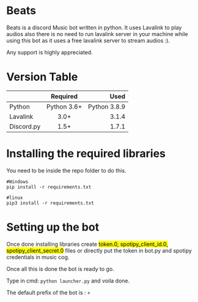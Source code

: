 # Beats
Beats is a discord Music bot written in python. It uses Lavalink to play audios also there is no need to run lavalink server in your machine while using this bot as it uses a free lavalink server to stream audios :).

Any support is highly appreciated.

# Version Table
|              | Required       | Used          |
| :---         |     :---:      |          ---: |
| Python       | Python 3.6+    | Python 3.8.9  |
| Lavalink     | 3.0+           | 3.1.4         |
| Discord.py   | 1.5+           | 1.7.1         |


# Installing the required libraries
You need to be inside the repo folder to do this.

```
#Windows
pip install -r requirements.txt

#linux
pip3 install -r requirements.txt
```

# Setting up the bot

Once done installing libraries create <mark>token.0, spotipy_client_id.0, spotipy_client_secret.0</mark> files or directly put the token in bot.py and spotipy credentials in music cog.

Once all this is done the bot is ready to go.

Type in cmd:
<code>python launcher.py</code>
and voila done.

The default prefix of the bot is : <code>+</code>

